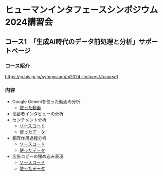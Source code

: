# ヒューマンインタフェースシンポジウム2024講習会
## コース1　「生成AI時代のデータ前処理と分析」サポートページ

### コース紹介
https://jp.his.gr.jp/symposium/hi2024-lectures/#course1

### 内容
- Google Geminiを使った動画の分析
  - [使った動画](https://drive.google.com/file/d/1aJDTvYZ2FhnotG125nKos7bcyew9OBRG/view?usp=sharing)
- 高齢者インタビューの分析
- センチメント分析
  - [ソースコード](https://drive.google.com/file/d/1aJDTvYZ2FhnotG125nKos7bcyew9OBRG/view?usp=sharing)
  - [使ったデータ](https://drive.google.com/file/d/1aJDTvYZ2FhnotG125nKos7bcyew9OBRG/view?usp=sharing)
- 相互作用過程分析
  - [ソースコード](https://drive.google.com/file/d/1aJDTvYZ2FhnotG125nKos7bcyew9OBRG/view?usp=sharing)
  - [使ったデータ](https://drive.google.com/file/d/1aJDTvYZ2FhnotG125nKos7bcyew9OBRG/view?usp=sharing)
- 広告コピーの埋め込み表現
  - [ソースコード](https://drive.google.com/file/d/1aJDTvYZ2FhnotG125nKos7bcyew9OBRG/view?usp=sharing)
  - [使ったデータ](https://drive.google.com/file/d/1aJDTvYZ2FhnotG125nKos7bcyew9OBRG/view?usp=sharing)
  
